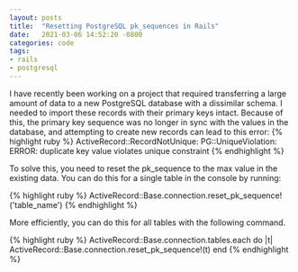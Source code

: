 ```yaml
---
layout: posts
title:  "Resetting PostgreSQL pk_sequences in Rails"
date:   2021-03-06 14:52:20 -0800
categories: code
tags: 
- rails 
- postgresql
---
```

I have recently been working on a project that required transferring a large amount of data to a new PostgreSQL database with a dissimilar schema. I needed to import these records with their primary keys intact. Because of this, the primary key sequence was no longer in sync with the values in the database, and attempting to create new records can lead to this error:
{% highlight ruby %}
ActiveRecord::RecordNotUnique: PG::UniqueViolation: ERROR:  duplicate key value violates unique constraint
{% endhighlight %}

To solve this, you need to reset the pk_sequence to the max value in the existing data. You can do this for a single table in the console by running:

{% highlight ruby %}
ActiveRecord::Base.connection.reset_pk_sequence!('table_name')
{% endhighlight %}

More efficiently, you can do this for all tables with the following command.

{% highlight ruby %}
ActiveRecord::Base.connection.tables.each do |t|
  ActiveRecord::Base.connection.reset_pk_sequence!(t)
end
{% endhighlight %}
